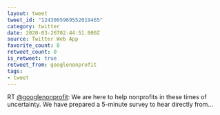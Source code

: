 ```yaml
---
layout: tweet
tweet_id: "1243005969552019465"
category: twitter
date: 2020-03-26T02:44:51.000Z
source: Twitter Web App
favorite_count: 0
retweet_count: 0
is_retweet: true
retweet_from: googlenonprofit
tags:
- tweet
---
```


RT [@googlenonprofit](https://twitter.com/@googlenonprofit): We are here to help nonprofits in these times of uncertainty. We have prepared a 5-minute survey to hear directly from…
